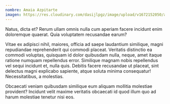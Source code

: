 ```yaml
---
nombre: Amaia Azpitarte
imagen: https://res.cloudinary.com/dasijlpgz/image/upload/v1672152050/artistas/005.jpg
---
```

Natus, dicta et? Rerum ullam omnis nulla cum aperiam facere incidunt enim doloremque quaerat. Quia voluptatem recusandae earum?

Vitae ex adipisci nihil, maiores, officia ad saepe laudantium similique, magni repudiandae reprehenderit qui commodi placeat. Veritatis distinctio ea commodi voluptas, quisquam id dolor quibusdam nulla, neque, amet itaque ratione numquam repellendus error. Similique magnam nobis repellendus vel sequi incidunt et, nulla quis. Debitis facere recusandae ut placeat, sint delectus magni explicabo sapiente, atque soluta minima consequatur! Necessitatibus, a molestias.

Obcaecati veniam quibusdam similique eum aliquam mollitia molestiae provident? Incidunt velit maxime veritatis obcaecati id quod illum quo ad harum molestiae tenetur nisi eos.